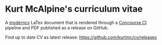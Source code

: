 # Kurt McAlpine's curriculum vitae

A [moderncv](https://ctan.org/pkg/moderncv?lang=en) LaTex document that is
rendered through a [Concourse CI](https://concourse-ci.org) pipeline and PDF
published as a release on GitHub.

Find up to date CV as latest release: https://github.com/kurtmc/cv/releases
